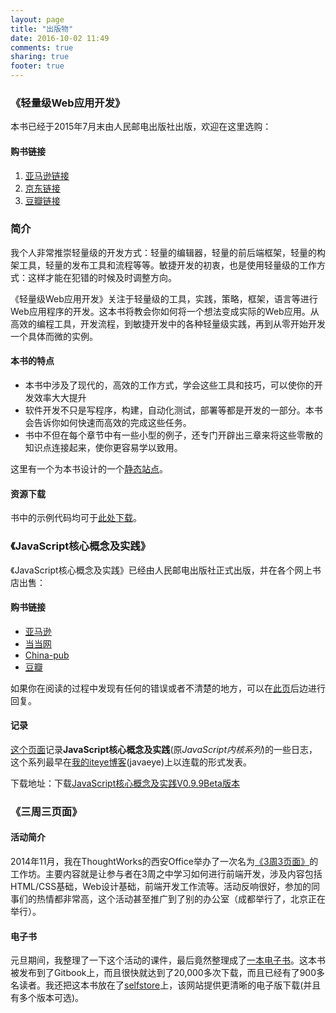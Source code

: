 ```yaml
---
layout: page
title: "出版物"
date: 2016-10-02 11:49
comments: true
sharing: true
footer: true
---
```


### 《轻量级Web应用开发》

本书已经于2015年7月末由人民邮电出版社出版，欢迎在这里选购：

#### 购书链接

1.  [亚马逊链接](http://www.amazon.cn/%E8%BD%BB%E9%87%8F%E7%BA%A7Web%E5%BA%94%E7%94%A8%E5%BC%80%E5%8F%91-%E9%82%B1%E4%BF%8A%E6%B6%9B/dp/B012R5A1NQ/ref=sr_1_1?ie=UTF8&qid=1440730930&sr=8-1&keywords=%E8%BD%BB%E9%87%8F%E7%BA%A7web)
2.  [京东链接](http://item.jd.com/11741605.html)
3.  [豆瓣链接](http://book.douban.com/subject/26585461/)

### 简介

我个人非常推崇轻量级的开发方式：轻量的编辑器，轻量的前后端框架，轻量的构架工具，轻量的发布工具和流程等等。敏捷开发的初衷，也是使用轻量级的工作方式：这样才能在犯错的时候及时调整方向。

《轻量级Web应用开发》关注于轻量级的工具，实践，策略，框架，语言等进行Web应用程序的开发。这本书将教会你如何将一个想法变成实际的Web应用。从高效的编程工具，开发流程，到敏捷开发中的各种轻量级实践，再到从零开始开发一个具体而微的实例。

#### 本书的特点

-  本书中涉及了现代的，高效的工作方式，学会这些工具和技巧，可以使你的开发效率大大提升
-  软件开发不只是写程序，构建，自动化测试，部署等都是开发的一部分。本书会告诉你如何快速而高效的完成这些任务。
-  书中不但在每个章节中有一些小型的例子，还专门开辟出三章来将这些零散的知识点连接起来，使你更容易学以致用。

这里有一个为本书设计的一个[静态站点](http://icodeit.org/lightweight-web/)。

#### 资源下载

书中的示例代码均可于[此处下载](https://github.com/abruzzi/lwweb-demo)。

### 《JavaScript核心概念及实践》

《JavaScript核心概念及实践》已经由人民邮电出版社正式出版，并在各个网上书店出售：

#### 购书链接

-	[亚马逊](http://www.amazon.cn/JavaScript%E6%A0%B8%E5%BF%83%E6%A6%82%E5%BF%B5%E5%8F%8A%E5%AE%9E%E8%B7%B5-%E9%82%B1%E4%BF%8A%E6%B6%9B/dp/B00COG3YVU/ref=sr_1_1?ie=UTF8&qid=1368345948&sr=8-1&keywords=javascript%E6%A0%B8%E5%BF%83%E6%A6%82%E5%BF%B5%E5%8F%8A%E5%AE%9E%E8%B7%B5)
-	[当当网](http://product.dangdang.com/product.aspx?product_id=23246702)
-	[China-pub](http://product.china-pub.com/3767398)
-	[豆瓣](http://book.douban.com/subject/24165880/)

如果你在阅读的过程中发现有任何的错误或者不清楚的地方，可以在[此页](http://icodeit.org/jsccp/)后边进行回复。

#### 记录

[这个页面](http://icodeit.org/jsccp/)记录**JavaScript核心概念及实践**(原*JavaScript内核系列*)的一些日志，这个系列最早在[我的iteye博客](http://abruzzi.iteye.com/)(javaeye)上以连载的形式发表。

下载地址：下载[JavaScript核心概念及实践V0.9.9Beta版本](http://abruzzi.github.com/jsccp/JavaScript-Core-and-Practice-V0.9.9b.pdf)

### 《三周三页面》

#### 活动简介

2014年11月，我在ThoughtWorks的西安Office举办了一次名为[《3周3页面》](http://icodeit.org/3-pages-in-3-weeks/)的工作坊。主要内容就是让参与者在3周之中学习如何进行前端开发，涉及内容包括HTML/CSS基础，Web设计基础，前端开发工作流等。活动反响很好，参加的同事们的热情都非常高，这个活动甚至推广到了别的办公室（成都举行了，北京正在举行）。

#### 电子书

元旦期间，我整理了一下这个活动的课件，最后竟然整理成了[一本电子书](http://juntao.gitbooks.io/3-web-designs-in-3-weeks/)。这本书被发布到了Gitbook上，而且很快就达到了20,000多次下载，而且已经有了900多名读者。我还把这本书放在了[selfstore](https://selfstore.io/products/348)上，该网站提供更清晰的电子版下载(并且有多个版本可选)。
